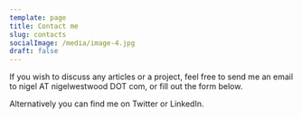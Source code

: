 ```yaml
---
template: page
title: Contact me
slug: contacts
socialImage: /media/image-4.jpg
draft: false
---
```

If you wish to discuss any articles or a project, feel free to send me an email to nigel AT nigelwestwood DOT com, or fill out the form below. 

Alternatively you can find me on Twitter or LinkedIn.

<script charset="utf-8" type="text/javascript" src="//js.hsforms.net/forms/shell.js"></script>
<script>
  hbspt.forms.create({
	region: "na1",
	portalId: "20444997",
	formId: "728ff3bf-ddcb-4f8a-9995-717709991bfb"
});
</script>